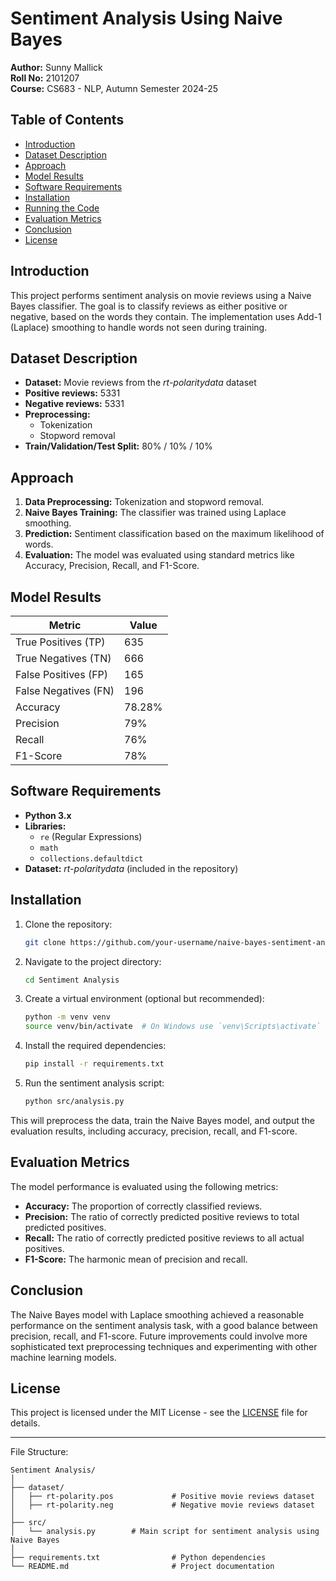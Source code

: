 # Sentiment Analysis Using Naive Bayes

**Author:** Sunny Mallick  
**Roll No:** 2101207  
**Course:** CS683 - NLP, Autumn Semester 2024-25

## Table of Contents
- [Introduction](#introduction)
- [Dataset Description](#dataset-description)
- [Approach](#approach)
- [Model Results](#model-results)
- [Software Requirements](#software-requirements)
- [Installation](#installation)
- [Running the Code](#running-the-code)
- [Evaluation Metrics](#evaluation-metrics)
- [Conclusion](#conclusion)
- [License](#license)

## Introduction

This project performs sentiment analysis on movie reviews using a Naive Bayes classifier. The goal is to classify reviews as either positive or negative, based on the words they contain. The implementation uses Add-1 (Laplace) smoothing to handle words not seen during training.

## Dataset Description

- **Dataset:** Movie reviews from the *rt-polaritydata* dataset
- **Positive reviews:** 5331
- **Negative reviews:** 5331
- **Preprocessing:**
  - Tokenization
  - Stopword removal
- **Train/Validation/Test Split:** 80% / 10% / 10%

## Approach

1. **Data Preprocessing:** Tokenization and stopword removal.
2. **Naive Bayes Training:** The classifier was trained using Laplace smoothing.
3. **Prediction:** Sentiment classification based on the maximum likelihood of words.
4. **Evaluation:** The model was evaluated using standard metrics like Accuracy, Precision, Recall, and F1-Score.

## Model Results

| Metric            | Value  |
|-------------------|--------|
| True Positives (TP)| 635    |
| True Negatives (TN)| 666    |
| False Positives (FP)| 165   |
| False Negatives (FN)| 196   |
| Accuracy           | 78.28% |
| Precision          | 79%    |
| Recall             | 76%    |
| F1-Score           | 78%    |

## Software Requirements

- **Python 3.x**
- **Libraries:**
  - `re` (Regular Expressions)
  - `math`
  - `collections.defaultdict`
- **Dataset:** *rt-polaritydata* (included in the repository)

## Installation

1. Clone the repository:

   ```bash
   git clone https://github.com/your-username/naive-bayes-sentiment-analysis.git
   ```

2. Navigate to the project directory:

   ```bash
   cd Sentiment Analysis
   ```

3. Create a virtual environment (optional but recommended):

   ```bash
   python -m venv venv
   source venv/bin/activate  # On Windows use `venv\Scripts\activate`
   ```

4. Install the required dependencies:

   ```bash
   pip install -r requirements.txt
   ```

5. Run the sentiment analysis script:

   ```bash
   python src/analysis.py
   ```

This will preprocess the data, train the Naive Bayes model, and output the evaluation results, including accuracy, precision, recall, and F1-score.

## Evaluation Metrics

The model performance is evaluated using the following metrics:
- **Accuracy:** The proportion of correctly classified reviews.
- **Precision:** The ratio of correctly predicted positive reviews to total predicted positives.
- **Recall:** The ratio of correctly predicted positive reviews to all actual positives.
- **F1-Score:** The harmonic mean of precision and recall.

## Conclusion

The Naive Bayes model with Laplace smoothing achieved a reasonable performance on the sentiment analysis task, with a good balance between precision, recall, and F1-score. Future improvements could involve more sophisticated text preprocessing techniques and experimenting with other machine learning models.

## License

This project is licensed under the MIT License - see the [LICENSE](LICENSE) file for details.

---

File Structure:

```
Sentiment Analysis/
│
├── dataset/
│   ├── rt-polarity.pos             # Positive movie reviews dataset
│   ├── rt-polarity.neg             # Negative movie reviews dataset
│
├── src/
│   └── analysis.py        # Main script for sentiment analysis using Naive Bayes
│
├── requirements.txt                # Python dependencies
└── README.md                       # Project documentation
```
